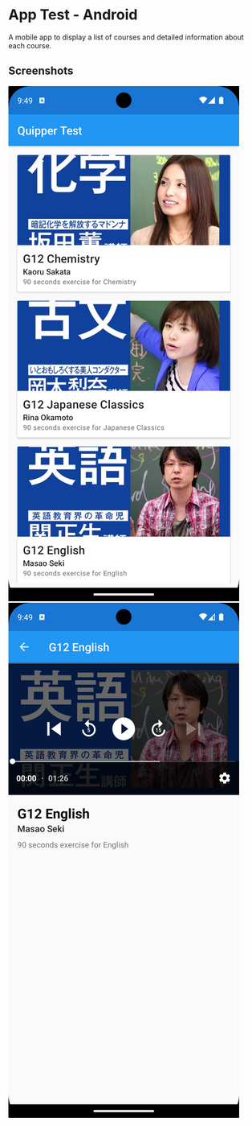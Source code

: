 # App Test - Android

A mobile app to display a list of courses and detailed information about each course.

## Screenshots

![Android List](screenshots/android_list.png)
![Android Detail](screenshots/android_detail.png)
